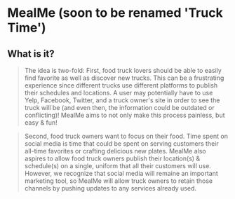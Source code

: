 # MealMe (soon to be renamed 'Truck Time')
## What is it?
> The idea is two-fold: First, food truck lovers should be able to easily find favorite as well as discover new trucks. This can be a frustrating experience since different trucks use different platforms to publish their schedules and locations. A user may potentially have to use Yelp, Facebook, Twitter, and a truck owner's site in order to see the truck will be (and even then, the information could be outdated or conflicting)! MealMe aims to not only make this process painless, but easy & fun!

> Second, food truck owners want to focus on their food. Time spent on social media is time that could be spent on serving customers their all-time favorites or crafting delicious new plates. MealMe also aspires to allow food truck owners publish their location(s) & schedule(s) on a single, uniform that all their customers will use. However, we recognize that social media will remaine an important marketing tool, so MealMe will allow truck owners to retain those channels by pushing updates to any services already used.
